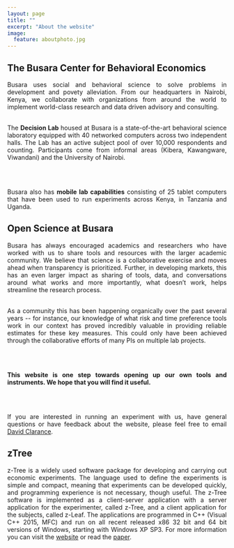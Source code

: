 ```yaml
---
layout: page
title: ""
excerpt: "About the website"
image:
  feature: aboutphoto.jpg
---
```



## The Busara Center for Behavioral Economics

<div align="justify">
Busara uses social and behavioral science to solve problems in development and povety alleviation. From our headquarters in Nairobi, Kenya, we collaborate with organizations from around the world to implement world-class research and data driven advisory and consulting. 

<br>
<br>

The <b>Decision Lab</b> housed at Busara is a state-of-the-art behavioral science laboratory equipped with 40 networked computers across two independent halls. The Lab has an active subject pool of over 10,000 respondents and counting. Participants come from informal areas (Kibera, Kawangware, Viwandani) and the University of Nairobi.  

<br>
<br>

Busara also has <b>mobile lab capabilities</b> consisting of 25 tablet computers that have been used to run experiments across Kenya, in Tanzania and Uganda.  
</div> 


## Open Science at Busara

<div align="justify">
Busara has always encouraged academics and researchers who have worked with us to share tools and resources with the larger academic community. We believe that science is a collaborative exercise and moves ahead when transparency is prioritized. Further, in developing markets, this has an even larger impact as sharing of tools, data, and conversations around what works and more importantly, what doesn’t work, helps streamline the research process. 

<br>
<br>

As a community this has been happening organically over the past several years -- for instance, our knowledge of what risk and time preference tools work in our context has proved incredibly valuable in providing reliable estimates for these key measures.  This could only have been achieved through the collaborative efforts of many PIs on multiple lab projects.

<br>
<br>

<b>This website is one step towards opening up our own tools and instruments. We hope that you will find it useful.</b>

<br>
<br>

If you are interested in running an experiment with us, have general questions or have feedback about the website, please feel free to email <a href="mailto:david.clarance@busaracenter.org">David Clarance</a>.
</div>


## zTree

<div align="justify">
z-Tree is a widely used software package for developing and carrying out economic experiments. The language used to define the experiments is simple and compact, meaning that experiments can be developed quickly, and programming experience is not necessary, though useful. The z-Tree software is implemented as a client-server application with a server application for the experimenter, called z-Tree, and a client application for the subjects, called z-Leaf. The applications are programmed in C++ (Visual C++ 2015, MFC) and run on all recent released x86 32 bit and 64 bit versions of Windows, starting with Windows XP SP3. For more information you can visit the 
<a href="http://www.ztree.uzh.ch/en.html">website</a> or read the <a href="https://link.springer.com/article/10.1007/s10683-006-9159-4">paper</a>.
</div>
